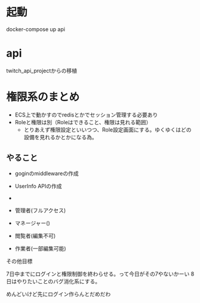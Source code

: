# 起動
docker-compose up api

# api

twitch_api_projectからの移植


# 権限系のまとめ

- ECS上で動かすのでredisとかでセッション管理する必要あり
- Roleと権限は別（Roleはできること、権限は見れる範囲）
  - とりあえず権限設定といいつつ、Role設定画面にする。ゆくゆくはどの設備を見れるかとかになる為。



## やること
- goginのmiddlewareの作成
- UserInfo APIの作成
- 



- 管理者(フルアクセス)
- マネージャー()
- 閲覧者(編集不可)
- 作業者(一部編集可能)

その他目標

7日中までにログインと権限制御を終わらせる。って今日がその7やないかーい
8日はやりたいことのバグ消化系にする。

めんどいけど先にログイン作らんとだめだわ
